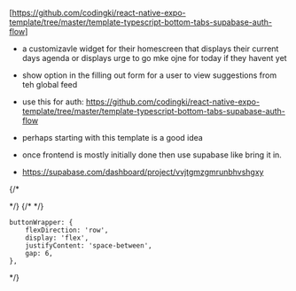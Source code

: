 


<!-- !NEXT: continue making all the ui stuff and make all the screens nice and just do everything yo can basically with dummy data get that allll set up and THEN then use superbase and use that starter expo from there for auth.. so do auth and then the dn in supabase and then refactor code to query from there and yea.  -->
[https://github.com/codingki/react-native-expo-template/tree/master/template-typescript-bottom-tabs-supabase-auth-flow]






- a customizavle widget for their homescreen that displays their current days agenda or displays urge to go mke ojne for today if they havent yet


- show option in the filling out form for a user to view suggestions from teh global feed

- use this for auth:
https://github.com/codingki/react-native-expo-template/tree/master/template-typescript-bottom-tabs-supabase-auth-flow
- perhaps starting with this template is a good idea

- once frontend is mostly initially done then use supabase like bring it in.
- https://supabase.com/dashboard/project/vvjtgmzgmrunbhvshgxy



{/* <Link href="/Edit">
<FontAwesome name="edit" size={20} color="#4E1E66" />
</Link> */}
{/*  <Link href="/share">
<FontAwesome name="share-square" size={20} color="#4E1E66" />
</Link> */}

    buttonWrapper: {
        flexDirection: 'row',
        display: 'flex',
        justifyContent: 'space-between',
        gap: 6,
    },


*/}